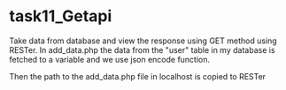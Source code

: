 # task11_Getapi
Take data from database and view the response using GET method using RESTer.
In add_data.php the data from the "user" table in my database is fetched to a variable and we use json encode function.

Then the path to the add_data.php file in localhost is copied to RESTer
